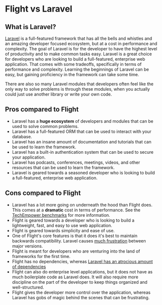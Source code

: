 # Flight vs Laravel

## What is Laravel?
[Laravel](https://laravel.com) is a full-featured framework that has all the bells and whistles and an amazing developer focused ecosystem, 
but at a cost in performance and complexity. The goal of Laravel is for the developer to have the highest level of 
productivity and to make common tasks easy. Laravel is a great choice for developers who are looking to build a 
full-featured, enterprise web application. That comes with some tradeoffs, specifically in terms of performance and 
complexity. Learning the beginnings of Laravel can be easy, but gaining proficiency in the framework can take some 
time. 

There are also so many Laravel modules that developers often feel like the only way to solve problems is through 
these modules, when you actually could just use another library or write your own code.

## Pros compared to Flight

- Laravel has a **huge ecosystem** of developers and modules that can be used to solve common problems.
- Laravel has a full-featured ORM that can be used to interact with your database.
- Laravel has an insane amount of documentation and tutorials that can be used to learn the framework.
- Laravel has a built-in authentication system that can be used to secure your application.
- Laravel has podcasts, conferences, meetings, videos, and other resources that can be used to learn the framework.
- Laravel is geared towards a seasoned developer who is looking to build a full-featured, enterprise web application.

## Cons compared to Flight

- Laravel has a lot more going on underneath the hood than Flight does. This comes at a **dramatic** cost in terms of
  performance. See the [TechEmpower benchmarks](https://www.techempower.com/benchmarks/#hw=ph&test=fortune&section=data-r22&l=zik073-cn3) 
  for more information.
- Flight is geared towards a developer who is looking to build a lightweight, fast, and easy to use web application.
- Flight is geared towards simplicity and ease of use.
- One of Flight's core features is that it does it's best to maintain backwards compatibility. Laravel causes [much frustration](https://www.google.com/search?q=laravel+breaking+changes+major+version+complaints&sca_esv=6862a9c407df8d4e&sca_upv=1&ei=t72pZvDeI4ivptQP1qPMwQY&ved=0ahUKEwiwlurYuNCHAxWIl4kEHdYRM2gQ4dUDCBA&uact=5&oq=laravel+breaking+changes+major+version+complaints&gs_lp=Egxnd3Mtd2l6LXNlcnAiMWxhcmF2ZWwgYnJlYWtpbmcgY2hhbmdlcyBtYWpvciB2ZXJzaW9uIGNvbXBsYWludHMyChAAGLADGNYEGEcyChAAGLADGNYEGEcyChAAGLADGNYEGEcyChAAGLADGNYEGEcyChAAGLADGNYEGEcyChAAGLADGNYEGEcyChAAGLADGNYEGEcyChAAGLADGNYEGEdIjAJQAFgAcAF4AZABAJgBAKABAKoBALgBA8gBAJgCAaACB5gDAIgGAZAGCJIHATGgBwA&sclient=gws-wiz-serp) between major versions.
- Flight is meant for developers who are venturing into the land of frameworks for the first time.
- Flight has no dependencies, whereas [Laravel has an atrocious amount of dependencies](https://github.com/laravel/framework/blob/11.x/composer.json)
- Flight can also do enterprise level applications, but it does not have as much boilerplate code as Laravel does.
  It will also require more discipline on the part of the developer to keep things organized and well-structured.
- Flight gives the developer more control over the application, whereas Laravel has gobs of magic behind the scenes that can be frustrating.
